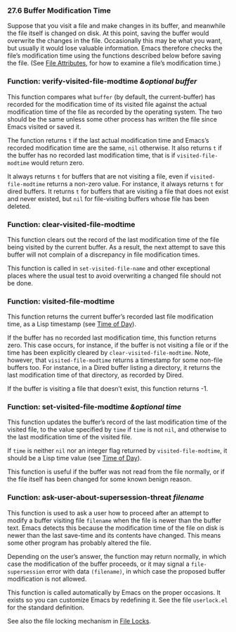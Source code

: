 

### 27.6 Buffer Modification Time

Suppose that you visit a file and make changes in its buffer, and meanwhile the file itself is changed on disk. At this point, saving the buffer would overwrite the changes in the file. Occasionally this may be what you want, but usually it would lose valuable information. Emacs therefore checks the file’s modification time using the functions described below before saving the file. (See [File Attributes](File-Attributes.html), for how to examine a file’s modification time.)

### Function: **verify-visited-file-modtime** *\&optional buffer*

This function compares what `buffer` (by default, the current-buffer) has recorded for the modification time of its visited file against the actual modification time of the file as recorded by the operating system. The two should be the same unless some other process has written the file since Emacs visited or saved it.

The function returns `t` if the last actual modification time and Emacs’s recorded modification time are the same, `nil` otherwise. It also returns `t` if the buffer has no recorded last modification time, that is if `visited-file-modtime` would return zero.

It always returns `t` for buffers that are not visiting a file, even if `visited-file-modtime` returns a non-zero value. For instance, it always returns `t` for dired buffers. It returns `t` for buffers that are visiting a file that does not exist and never existed, but `nil` for file-visiting buffers whose file has been deleted.

### Function: **clear-visited-file-modtime**

This function clears out the record of the last modification time of the file being visited by the current buffer. As a result, the next attempt to save this buffer will not complain of a discrepancy in file modification times.

This function is called in `set-visited-file-name` and other exceptional places where the usual test to avoid overwriting a changed file should not be done.

### Function: **visited-file-modtime**

This function returns the current buffer’s recorded last file modification time, as a Lisp timestamp (see [Time of Day](Time-of-Day.html)).

If the buffer has no recorded last modification time, this function returns zero. This case occurs, for instance, if the buffer is not visiting a file or if the time has been explicitly cleared by `clear-visited-file-modtime`. Note, however, that `visited-file-modtime` returns a timestamp for some non-file buffers too. For instance, in a Dired buffer listing a directory, it returns the last modification time of that directory, as recorded by Dired.

If the buffer is visiting a file that doesn’t exist, this function returns -1.

### Function: **set-visited-file-modtime** *\&optional time*

This function updates the buffer’s record of the last modification time of the visited file, to the value specified by `time` if `time` is not `nil`, and otherwise to the last modification time of the visited file.

If `time` is neither `nil` nor an integer flag returned by `visited-file-modtime`, it should be a Lisp time value (see [Time of Day](Time-of-Day.html)).

This function is useful if the buffer was not read from the file normally, or if the file itself has been changed for some known benign reason.

### Function: **ask-user-about-supersession-threat** *filename*

This function is used to ask a user how to proceed after an attempt to modify a buffer visiting file `filename` when the file is newer than the buffer text. Emacs detects this because the modification time of the file on disk is newer than the last save-time and its contents have changed. This means some other program has probably altered the file.

Depending on the user’s answer, the function may return normally, in which case the modification of the buffer proceeds, or it may signal a `file-supersession` error with data `(filename)`, in which case the proposed buffer modification is not allowed.

This function is called automatically by Emacs on the proper occasions. It exists so you can customize Emacs by redefining it. See the file `userlock.el` for the standard definition.

See also the file locking mechanism in [File Locks](File-Locks.html).
